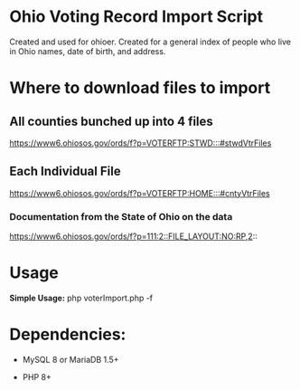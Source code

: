 # Ohio Voting Record Import Script

Created and used for ohioer. Created for a general index of people who live in Ohio names, date of birth, and address.

# Where to download files to import

## All counties bunched up into 4 files

https://www6.ohiosos.gov/ords/f?p=VOTERFTP:STWD:::#stwdVtrFiles

## Each Individual File

https://www6.ohiosos.gov/ords/f?p=VOTERFTP:HOME:::#cntyVtrFiles

### Documentation from the State of Ohio on the data

https://www6.ohiosos.gov/ords/f?p=111:2::FILE_LAYOUT:NO:RP,2::

# Usage

<b>Simple Usage:</b> php voterImport.php -f <filename>


# Dependencies: 

* MySQL 8 or MariaDB 1.5+

* PHP 8+
